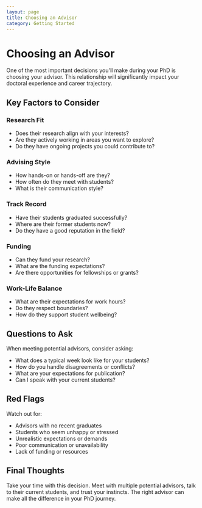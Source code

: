 ```yaml
---
layout: page
title: Choosing an Advisor
category: Getting Started
---
```


# Choosing an Advisor

One of the most important decisions you'll make during your PhD is choosing your advisor. This relationship will significantly impact your doctoral experience and career trajectory.

## Key Factors to Consider

### Research Fit
- Does their research align with your interests?
- Are they actively working in areas you want to explore?
- Do they have ongoing projects you could contribute to?

### Advising Style
- How hands-on or hands-off are they?
- How often do they meet with students?
- What is their communication style?

### Track Record
- Have their students graduated successfully?
- Where are their former students now?
- Do they have a good reputation in the field?

### Funding
- Can they fund your research?
- What are the funding expectations?
- Are there opportunities for fellowships or grants?

### Work-Life Balance
- What are their expectations for work hours?
- Do they respect boundaries?
- How do they support student wellbeing?

## Questions to Ask

When meeting potential advisors, consider asking:
- What does a typical week look like for your students?
- How do you handle disagreements or conflicts?
- What are your expectations for publication?
- Can I speak with your current students?

## Red Flags

Watch out for:
- Advisors with no recent graduates
- Students who seem unhappy or stressed
- Unrealistic expectations or demands
- Poor communication or unavailability
- Lack of funding or resources

## Final Thoughts

Take your time with this decision. Meet with multiple potential advisors, talk to their current students, and trust your instincts. The right advisor can make all the difference in your PhD journey.
